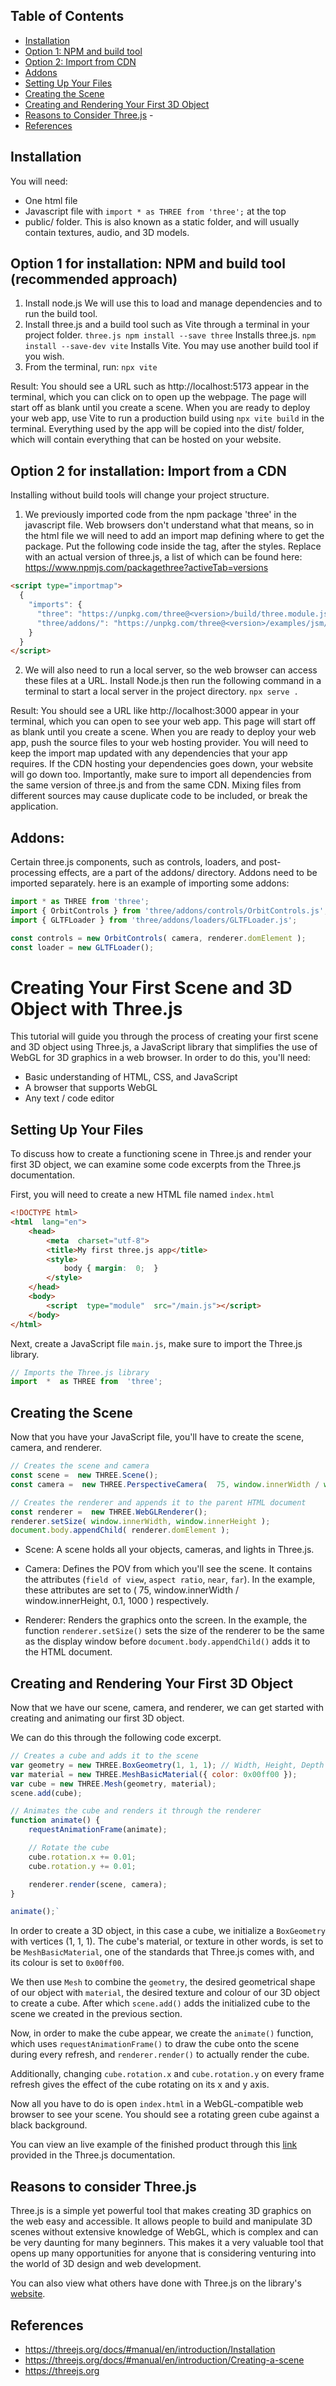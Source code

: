 ## Table of Contents
- [Installation](#installation) 
- [Option 1: NPM and build tool](#option-1-for-installation-npm-and-build-tool-recommended-approach)
- [Option 2: Import from CDN](#option-2-for-installation-import-from-a-cdn)
-  [Addons](#addons) 
- [Setting Up Your Files](#setting-up-your-files) 
- [Creating the Scene](#creating-the-scene)
- [Creating and Rendering Your First 3D Object](#creating-and-rendering-your-first-3d-object) 
- [Reasons to Consider Three.js](#reasons-to-consider-threejs) - 
- [References](#references)
   
## Installation
<a name="installation"></a>
You will need:
- One html file
- Javascript file with `import * as THREE from 'three';` at the top
- public/ folder. This is also known as a static folder, and will usually contain textures, audio, and 3D models.
  
<a name="option-1"></a>
## Option 1 for installation: NPM and build tool (recommended approach)
1. Install node.js
   We will use this to load and manage dependencies and to run the build tool.
2. Install three.js and a build tool such as Vite through a terminal in your project folder.
   `three.js npm install --save three` Installs three.js.
   `npm install --save-dev vite` Installs Vite. You may use another build tool if you wish.
3. From the terminal, run:
   `npx vite`

Result: You should see a URL such as http://localhost:5173 appear in the terminal, which you can click on to open up the webpage. The page will start off as blank until you create a scene.
When you are ready to deploy your web app, use Vite to run a production build using `npx vite build` in the terminal. Everything used by the app will be copied into the dist/ folder, which will contain everything that can be hosted on your website. 

<a name="option-2"></a>
## Option 2 for installation: Import from a CDN
Installing without build tools will change your project structure.

1. We previously imported code from the npm package 'three' in the javascript file. Web browsers don't understand what that means, so in the html file we will need to add an import
   map defining where to get the package. Put the following code inside the <head></head> tag, after the styles. Replace <version> with an actual version of three.js, a list of which can be found here:
   https://www.npmjs.com/packagethree?activeTab=versions
```html
<script type="importmap">
  {
    "imports": {
      "three": "https://unpkg.com/three@<version>/build/three.module.js",
      "three/addons/": "https://unpkg.com/three@<version>/examples/jsm/"
    }
  }
</script>
```
2. We will also need to run a local server, so the web browser can access these files at a URL. Install Node.js then run the following command in a terminal to start a local server 
   in the project directory.
   `npx serve .`

Result: You should see a URL like http://localhost:3000 appear in your terminal, which you can open to see your web app. This page will start off as blank until you create a scene. When you are ready to deploy your web app, push the source files to your web hosting provider. You will need to keep the import map updated with any dependencies that your app requires. If the CDN hosting your dependencies goes down, your website will go down too.
Importantly, make sure to import all dependencies from the same version of three.js and from the same CDN. Mixing files from different sources may cause duplicate code to be included, or break the application.

<a name="addons"></a>
## Addons:
Certain three.js components, such as controls, loaders, and post-processing effects, are a part of the addons/ directory. Addons need to be imported separately. here is an example of importing some addons:
```javascript
import * as THREE from 'three';
import { OrbitControls } from 'three/addons/controls/OrbitControls.js';
import { GLTFLoader } from 'three/addons/loaders/GLTFLoader.js';

const controls = new OrbitControls( camera, renderer.domElement );
const loader = new GLTFLoader();
```

# Creating Your First Scene and 3D Object with Three.js

This tutorial will guide you through the process of creating your first scene and 3D object using Three.js, a JavaScript library that simplifies the use of WebGL for 3D graphics in a web browser. In order to do this, you'll need: 

-   Basic understanding of HTML, CSS, and JavaScript
-   A browser that supports WebGL
-   Any text / code editor

## Setting Up Your Files

To discuss how to create a functioning scene in Three.js and render your first 3D object, we can examine some code excerpts from the Three.js documentation.

First, you will need to create a new HTML file named `index.html` 

```html
<!DOCTYPE html>  
<html  lang="en">  
	<head>  
		<meta  charset="utf-8">  
		<title>My first three.js app</title>  
		<style> 
			body { margin:  0;  }  
		</style>  
	</head>  
	<body>  
		<script  type="module"  src="/main.js"></script>  
	</body>  
</html>
```

Next, create a JavaScript file `main.js`, make sure to import the Three.js library.

```javascript
// Imports the Three.js library
import  *  as THREE from  'three';  
```

## Creating the Scene

Now that you have your JavaScript file, you'll have to create the scene, camera, and renderer.

```javascript
// Creates the scene and camera
const scene =  new THREE.Scene();  
const camera =  new THREE.PerspectiveCamera(  75, window.innerWidth / window.innerHeight,  0.1,  1000  );  

// Creates the renderer and appends it to the parent HTML document
const renderer =  new THREE.WebGLRenderer(); 
renderer.setSize( window.innerWidth, window.innerHeight ); 
document.body.appendChild( renderer.domElement );
```


- Scene: A scene holds all your objects, cameras, and lights in Three.js.

- Camera: Defines the POV from which you'll see the scene. It contains the attributes (`field of view`, `aspect ratio`, `near`, `far`). In the example, these attributes are set to ( 75, window.innerWidth / window.innerHeight,  0.1,  1000 ) respectively. 

- Renderer: Renders the graphics onto the screen. In the example, the function `renderer.setSize()` sets the size of the renderer to be the same as the display window before `document.body.appendChild()` adds it to the HTML document. 

## Creating and Rendering Your First 3D Object

Now that we have our scene, camera, and renderer, we can get started with creating and animating our first 3D object.

We can do this through the following code excerpt.

```javascript
// Creates a cube and adds it to the scene
var geometry = new THREE.BoxGeometry(1, 1, 1); // Width, Height, Depth
var material = new THREE.MeshBasicMaterial({ color: 0x00ff00 });
var cube = new THREE.Mesh(geometry, material);
scene.add(cube);

// Animates the cube and renders it through the renderer
function animate() {
    requestAnimationFrame(animate);

    // Rotate the cube
    cube.rotation.x += 0.01;
    cube.rotation.y += 0.01;

    renderer.render(scene, camera);
}

animate();` 
```

In order to create a 3D object, in this case a cube, we initialize a `BoxGeometry` with vertices (1, 1, 1). The cube's material, or texture in other words, is set to be `MeshBasicMaterial`, one of the standards that Three.js comes with, and its colour is set to `0x00ff00`. 

We then use `Mesh` to combine the `geometry`, the desired geometrical shape of our object with `material`, the desired texture and colour of our 3D object to create a cube. After which `scene.add()`
adds the initialized cube to the scene we created in the previous section. 

Now, in order to make the cube appear, we create the `animate()` function, which uses `requestAnimationFrame()` to draw the cube onto the scene during every refresh, and `renderer.render()` to actually render the cube.

Additionally, changing `cube.rotation.x` and `cube.rotation.y` on every frame refresh gives the effect of the cube rotating on its x and y axis.

Now all you have to do is open `index.html` in a WebGL-compatible web browser to see your scene. You should see a rotating green cube against a black background.

You can view an live example of the finished product through this [link](https://jsfiddle.net/0c1oqf38/) provided in the Three.js documentation.

## Reasons to consider Three.js

Three.js is a simple yet powerful tool that makes creating 3D graphics on the web easy and accessible. It allows people to build and manipulate 3D scenes without extensive knowledge of WebGL, which is complex and can be very daunting for many beginners. This makes it a very valuable tool that opens up many opportunities for anyone that is considering venturing into the world of 3D design and web development. 

You can also view what others have done with Three.js on the library's [website](https://threejs.org).

## References
- https://threejs.org/docs/#manual/en/introduction/Installation
- https://threejs.org/docs/#manual/en/introduction/Creating-a-scene
- https://threejs.org

